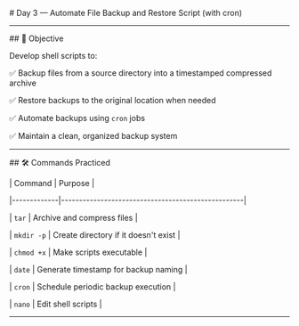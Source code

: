 \# Day 3 — Automate File Backup and Restore Script (with cron)



---



\## 🎯 Objective



Develop shell scripts to:



✅ Backup files from a source directory into a timestamped compressed archive  

✅ Restore backups to the original location when needed  

✅ Automate backups using `cron` jobs  

✅ Maintain a clean, organized backup system



---



\## 🛠️ Commands Practiced



| Command     | Purpose                                           |

|-------------|---------------------------------------------------|

| `tar`       | Archive and compress files                        |

| `mkdir -p`  | Create directory if it doesn't exist              |

| `chmod +x`  | Make scripts executable                           |

| `date`      | Generate timestamp for backup naming              |

| `cron`      | Schedule periodic backup execution                |

| `nano`      | Edit shell scripts                                |



---



